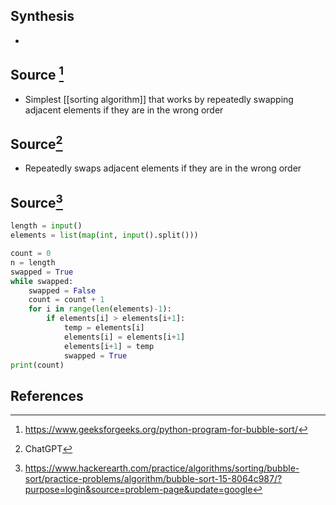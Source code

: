 ## Synthesis
- 
## Source [^1]
- Simplest [[sorting algorithm]] that works by repeatedly swapping adjacent elements if they are in the wrong order

## Source[^2]
- Repeatedly swaps adjacent elements if they are in the wrong order

## Source[^3]
```python
length = input()
elements = list(map(int, input().split()))

count = 0
n = length
swapped = True
while swapped:
    swapped = False
    count = count + 1
    for i in range(len(elements)-1):
        if elements[i] > elements[i+1]:
            temp = elements[i]
            elements[i] = elements[i+1]
            elements[i+1] = temp
            swapped = True
print(count)
```
## References

[^1]: https://www.geeksforgeeks.org/python-program-for-bubble-sort/
[^2]: ChatGPT
[^3]: https://www.hackerearth.com/practice/algorithms/sorting/bubble-sort/practice-problems/algorithm/bubble-sort-15-8064c987/?purpose=login&source=problem-page&update=google